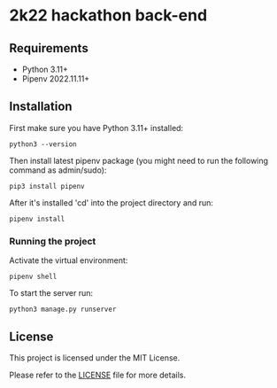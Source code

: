 # 2k22 hackathon back-end

## Requirements

- Python 3.11+
- Pipenv 2022.11.11+

## Installation

First make sure you have Python 3.11+ installed:

```
python3 --version
```

Then install latest pipenv package (you might need to run the following command as admin/sudo):

```
pip3 install pipenv
```

After it's installed 'cd' into the project directory and run:

```
pipenv install
```

### Running the project

Activate the virtual environment:

```
pipenv shell
```

To start the server run:

```
python3 manage.py runserver
```

## License

This project is licensed under the MIT License.

Please refer to the [LICENSE](LICENSE) file for more details.
